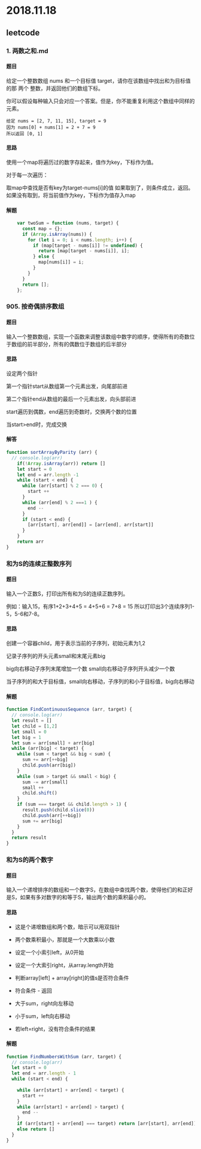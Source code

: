 # 2018.11.18
## leetcode
### 1. 两数之和.md

#### 题目
给定一个整数数组 nums 和一个目标值 target，请你在该数组中找出和为目标值的那 两个 整数，并返回他们的数组下标。

你可以假设每种输入只会对应一个答案。但是，你不能重复利用这个数组中同样的元素。

```
给定 nums = [2, 7, 11, 15], target = 9
因为 nums[0] + nums[1] = 2 + 7 = 9
所以返回 [0, 1]
```

#### 思路
使用一个map将遍历过的数字存起来，值作为key，下标作为值。

对于每一次遍历：

取map中查找是否有key为target-nums[i]的值
如果取到了，则条件成立，返回。
如果没有取到，将当前值作为key，下标作为值存入map

#### 解题
```javascript
    var twoSum = function (nums, target) {
      const map = {};
      if (Array.isArray(nums)) {
        for (let i = 0; i < nums.length; i++) {
          if (map[target - nums[i]] != undefined) {
            return [map[target - nums[i]], i];
          } else {
            map[nums[i]] = i;
          }
        }
      }
      return [];
    };
```
### 905. 按奇偶排序数组

#### 题目
输入一个整数数组，实现一个函数来调整该数组中数字的顺序，使得所有的奇数位于数组的前半部分，所有的偶数位于数组的后半部分

#### 思路
设定两个指针

第一个指针start从数组第一个元素出发，向尾部前进

第二个指针end从数组的最后一个元素出发，向头部前进

start遍历到偶数，end遍历到奇数时，交换两个数的位置

当start>end时，完成交换

#### 解答
```javascript
function sortArrayByParity (arr) {
  // console.log(arr)
    if(!Array.isArray(arr)) return []
    let start = 0
    let end = arr.length -1
    while (start < end) {
      while (arr[start] % 2 === 0) {
        start ++
      }
      while (arr[end] % 2 ===1 ) {
        end --
      }
      if (start < end) {
        [arr[start], arr[end]] = [arr[end], arr[start]] 
      }
    } 
    return arr
}
```

### 和为S的连续正整数序列
#### 题目
输入一个正数S，打印出所有和为S的连续正数序列。

例如：输入15，有序1+2+3+4+5 = 4+5+6 = 7+8 = 15 所以打印出3个连续序列1-5，5-6和7-8。

#### 思路
创建一个容器child，用于表示当前的子序列，初始元素为1,2

记录子序列的开头元素small和末尾元素big

big向右移动子序列末尾增加一个数 small向右移动子序列开头减少一个数

当子序列的和大于目标值，small向右移动，子序列的和小于目标值，big向右移动

#### 解题
```javascript
function FindContinuousSequence (arr, target) {
  // console.log(arr)
  let result = []
  let child = [1,2]
  let small = 0
  let big = 1
  let sum = arr[small] + arr[big]
  while (arr[big] < target) {
    while (sum < target && big < sum) {
      sum += arr[++big]
      child.push(arr[big])
    }
    while (sum > target && small < big) {
      sum -= arr[small]
      small ++
      child.shift()
    }
    if (sum === target && child.length > 1) {
      result.push(child.slice(0))
      child.push(arr[++big])
      sum += arr[big]
    }
  }
  return result
}
```

### 和为S的两个数字
#### 题目
输入一个递增排序的数组和一个数字S，在数组中查找两个数，使得他们的和正好是S，如果有多对数字的和等于S，输出两个数的乘积最小的。

#### 思路
- 这是个递增数组和两个数，暗示可以用双指针
- 两个数乘积最小，那就是一个大数乘以小数

- 设定一个小索引left，从0开始
- 设定一个大索引right，从array.length开始
- 判断array[left] + array[right]的值s是否符合条件
- 符合条件 - 返回
- 大于sum，right向左移动
- 小于sum，left向右移动
- 若left=right，没有符合条件的结果
#### 解题
```javascript
function FindNumbersWithSum (arr, target) {
  // console.log(arr)
  let start = 0
  let end = arr.length - 1
  while (start < end) {
    
    while (arr[start] + arr[end] < target) {
      start ++
    }
    while (arr[start] + arr[end] > target) {
      end --
    }
    if (arr[start] + arr[end] === target) return [arr[start], arr[end]]
    else return []
  }
}
```

